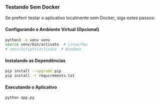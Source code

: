 ### **Testando Sem Docker**

Se preferir testar o aplicativo localmente sem Docker, siga estes passos:

#### **Configurando o Ambiente Virtual (Opcional)**

```bash
python3 -m venv venv
source venv/bin/activate  # Linux/Mac
# venv\Scripts\activate  # Windows
```

#### **Instalando as Dependências**

```bash
pip install --upgrade pip
pip install -r requirements.txt
```

#### **Executando o Aplicativo**

```bash
python app.py
```

